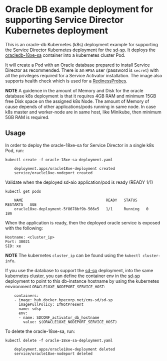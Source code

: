 Oracle DB example deployment for supporting Service Director Kubernetes deployment
==========================

This is an oracle-db Kubernetes (k8s) deployment example for supporting the Service Director Kubernetes deployment for the [sd-sp](../deployments/sd-sp). It deploys the [oracledb-18xe-sa](/docker/examples/images/oracledb-18xe-sa) container into a kubernetes cluster Pod.

It will create a Pod with an Oracle database prepared to install Service Director as recommended. There is an `HPSA` user (password is `secret`) with all the privileges required for a Service Activator installation. The image also supports health check which is used for a [RedinessProbes](https://kubernetes.io/docs/tasks/configure-pod-container/configure-liveness-readiness-probes/).


**NOTE** A guidence in the amount of Memory and Disk for the oracle database k8s deployment is that it requires 4GB RAM and minimum 15GB free Disk space on the assigned k8s Node. The amount of Memory of cause depends of other applications/pods running in same node. In case k8s master and worker-node are in same host, like Minikube, then minimum 5GB RAM is required.

Usage
-----

In order to deploy the oracle-18xe-sa for Service Director in a single k8s Pod, run:

    kubectl create -f oracle-18xe-sa-deployment.yaml

```
    deployment.apps/oracle18xe-deployment created
    service/oracle18xe-nodeport created
```

Validate when the deployed sd-aio application/pod is ready (READY 1/1)

    kubectl get pods

```
    NAME                                     READY   STATUS    RESTARTS   AGE
    oracle18xe-deployment-5f8678bf9b-566x5   1/1     Running   0          18m
```

When the application is ready, then the deployed oracle service is exposed with the following:

    Hostname: <cluster_ip>
    Port: 30021
    SID: xe  

**NOTE** The kubernetes `cluster_ip` can be found using the `kubectl cluster-info`.

If you use the database to support the [sd-sp](../deployments/sd-sp) deployment, into the same kubernetes cluster, you can define the container env in the [sd-sp](../deployments/sd-sp) deployment to point to this db-instance hostname by using the kubernetes environment `ORACLE18XE_NODEPORT_SERVICE_HOST`:

```
    containers:
    - image: hub.docker.hpecorp.net/cms-sd/sd-sp
      imagePullPolicy: IfNotPresent
      name: sdsp
      env:
      - name: SDCONF_activator_db_hostname
        value: $(ORACLE18XE_NODEPORT_SERVICE_HOST)
```

To delete the oracle-18xe-sa, run:

    kubectl delete -f oracle-18xe-sa-deployment.yaml

```
    deployment.apps/oracle18xe-deployment deleted
    service/oracle18xe-nodeport deleted
```
